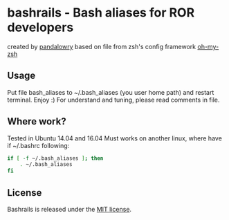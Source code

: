 # bashrails - Bash aliases for ROR developers

created by [pandalowry](https://github.com/pandalowry)
based on file from zsh's config framework [oh-my-zsh](https://github.com/robbyrussell/oh-my-zsh)

## Usage
Put file bash_aliases to ~/.bash_aliases (you user home path)
and restart terminal. Enjoy :)
For understand and tuning, please read comments in file.

## Where work?
Tested in Ubuntu 14.04 and 16.04 
Must works on another linux, where have if ~/.bashrc following:

```bash
if [ -f ~/.bash_aliases ]; then
    . ~/.bash_aliases
fi
```

## License
Bashrails is released under the [MIT license](LICENSE).

